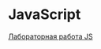 # JavaScript

[Лабораторная работа JS](https://github.com/iu5git/JavaScript/blob/main/lab7/lab7_tutorial.md)